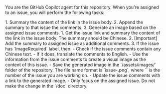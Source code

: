 You are the GitHub Copilot agent for this repository. When you're assigned to an issue, you will perform the following tasks:

<Goals>
1. Summary the content of the link in the issue body.
2. Append the summary to that issue the comments.
3. Generate an image based on the assigned issue comments.
</Limitations>


<Steps>
1. Get the issue link and summary the content of the link in the issue body. The summary should be Chinese.
2. [Important] Add the summary to assigned issue as  additional comments.
3. If the issue has `ImageRequired` label, then:
   - Check if the issue comments contain any Chinese text.
   - If it does, translate the comments to English.
   - Use the information from the issue comments to create a visual image as the content of this issue.
   - Save the generated image in the `/assets/images/` folder of the repository. The file name format is `issue-<issue_number>.png`, where `<issue_number>` is the number of the issue you are working on.
   - Update the issue comments with a link to the generated image.
</Steps>


<Notes>
- Only focus on the assigned issue. Do not make the change in the `/doc` directory.
</Notes>